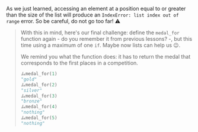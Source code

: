 As we just learned, accessing an element at a position equal to or greater than the size of the list will produce an `IndexError: list index out of range` error. So be careful, do not go too far! :warning:

> With this in mind, here's our final challenge: define the `medal_for` function again - do you remember it from previous lessons? -, but this time using a maximum of one `if`. Maybe now lists can help us :wink:.
>
> We remind you what the function does: it has to return the medal that corresponds to the first places in a competition.
>
>```python
>ムmedal_for(1)
>"gold"
>ムmedal_for(2)
>"silver"
>ムmedal_for(3)
>"bronze"
>ムmedal_for(4)
>"nothing"
>ムmedal_for(5)
>"nothing"
```